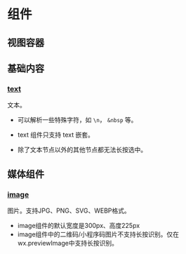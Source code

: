 # 组件

## 视图容器

## 基础内容

### [text](https://developers.weixin.qq.com/miniprogram/dev/component/text.html)

文本。

- 可以解析一些特殊字符，如 `\n`， `&nbsp` 等。

- text 组件只支持 text 嵌套。
- 除了文本节点以外的其他节点都无法长按选中。

## 媒体组件

### [image](https://developers.weixin.qq.com/miniprogram/dev/component/image.html)

图片。支持JPG、PNG、SVG、WEBP格式。

- image组件的默认宽度是300px、高度225px
- image组件中的二维码/小程序码图片不支持长按识别。仅在wx.previewImage中支持长按识别。

